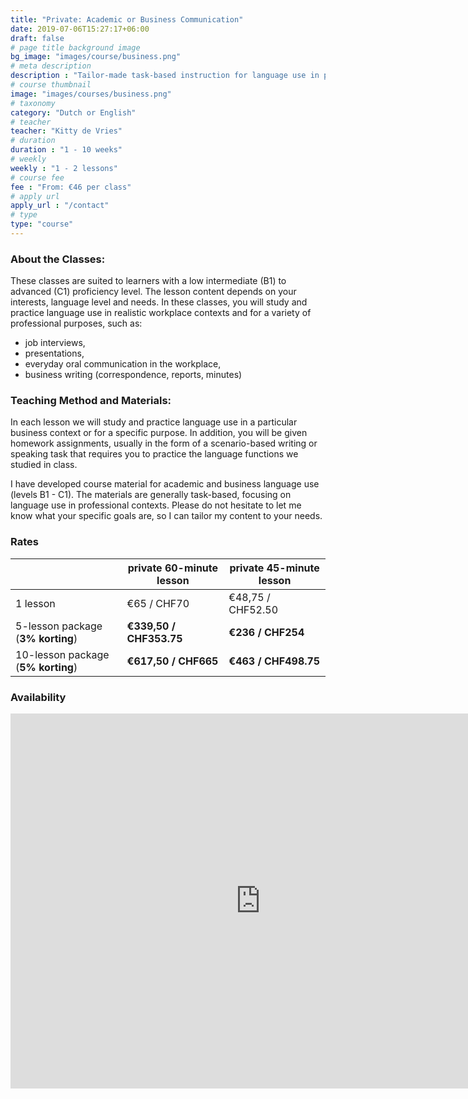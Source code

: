 ```yaml
---
title: "Private: Academic or Business Communication"
date: 2019-07-06T15:27:17+06:00
draft: false
# page title background image
bg_image: "images/course/business.png"
# meta description
description : "Tailor-made task-based instruction for language use in professional or academic contexts"
# course thumbnail
image: "images/courses/business.png"
# taxonomy
category: "Dutch or English"
# teacher
teacher: "Kitty de Vries"
# duration
duration : "1 - 10 weeks"
# weekly
weekly : "1 - 2 lessons"
# course fee
fee : "From: €46 per class"
# apply url
apply_url : "/contact"
# type
type: "course"
---
```



### About the Classes:
These classes are suited to learners with a low intermediate (B1) to advanced (C1) proficiency level. The lesson content depends on your interests, language level and needs. In these classes, you will study and practice language use in realistic workplace contexts and for a variety of professional purposes, such as:
- job interviews,
- presentations,
- everyday oral communication in the workplace,
- business writing (correspondence, reports, minutes) 

### Teaching Method and Materials:
In each lesson we will study and practice language use in a particular business context or for a specific purpose. In addition, you will be given homework assignments, usually in the form of a scenario-based writing or speaking task that requires you to practice the language functions we studied in class.

I have developed course material for academic and business language use (levels B1 - C1). The materials are generally task-based, focusing on language use in professional contexts. Please do not hesitate to let me know what your specific goals are, so I can tailor my content to your needs.
 </p>

### Rates
| |  private 60-minute lesson |  private 45-minute lesson|
|---|---|---|
|  1 lesson  | €65 / CHF70 | €48,75 / CHF52.50|
|  5-lesson package (__3% korting__) | __€339,50 / CHF353.75__ | __€236 / CHF254__|
|  10-lesson package (__5% korting__) | __€617,50 / CHF665__ | __€463 / CHF498.75__|

### Availability
<iframe src="https://calendar.google.com/calendar/embed?src=oijqsb1csqod0ecm1laeb8qgdk%40group.calendar.google.com&ctz=Europe%2FBrussels" style="border: 0" width="800" height="600" frameborder="0" scrolling="no"></iframe>
